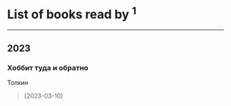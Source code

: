 # List of books read by [](https://plus.google.com/u/0/109363607816033953885/)<sup>1</sup>
---

## 2023

### Хоббит туда и обратно
Толкин
> [2023-03-10] 



